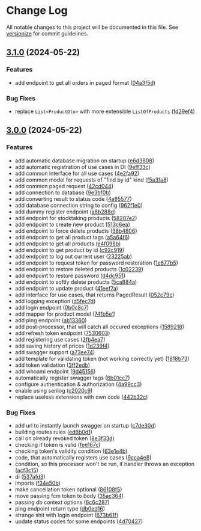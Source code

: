 # Change Log

All notable changes to this project will be documented in this file. See [versionize](https://github.com/versionize/versionize) for commit guidelines.

<a name="3.1.0"></a>
## [3.1.0](https://www.github.com/choco-manager/Backend/releases/tag/v3.1.0) (2024-05-22)

### Features

* add endpoint to get all orders in paged format ([04a3f5d](https://www.github.com/choco-manager/Backend/commit/04a3f5d0832f5440f56af76bdb2f6aff5b010b88))

### Bug Fixes

* replace `List<ProductDto>` with more extensible `ListOfProducts` ([fd29ef4](https://www.github.com/choco-manager/Backend/commit/fd29ef43b02d0a3ed8af5e4bfa9389b4549d60dc))

<a name="3.0.0"></a>
## [3.0.0](https://www.github.com/choco-manager/Backend/releases/tag/v3.0.0) (2024-05-22)

### Features

* add automatic database migration on startup ([e6d3808](https://www.github.com/choco-manager/Backend/commit/e6d3808efee603141b8969fc54b133a15422d98e))
* add automatic registration of use cases in DI ([9eff33c](https://www.github.com/choco-manager/Backend/commit/9eff33c1c9949d47b16ad0395c7e9bc3dd5b66d2))
* add common interface for all use cases ([4e2fa92](https://www.github.com/choco-manager/Backend/commit/4e2fa92801e5d51899a36abcc915f9bcd2907b93))
* add common model for requests of "find by id" kind ([f5a3fa8](https://www.github.com/choco-manager/Backend/commit/f5a3fa8efe1b6b73c77637f178d4c96b1762cf64))
* add common paged request ([42cd044](https://www.github.com/choco-manager/Backend/commit/42cd0447ef659d37e2f0808221b2c3ee9c020845))
* add connection to database ([9e3bf0b](https://www.github.com/choco-manager/Backend/commit/9e3bf0b8a42fe86f275b3e5681ece18ae08c4d58))
* add converting result to status code ([4a85577](https://www.github.com/choco-manager/Backend/commit/4a85577f103e6a0bdba868d553cfbebbbed3ca17))
* add database connection string to config ([962f1e0](https://www.github.com/choco-manager/Backend/commit/962f1e0527b92f1148f5c1b04f5b10d81f5b65fd))
* add dummy register endpoint ([a8b288d](https://www.github.com/choco-manager/Backend/commit/a8b288d06c0ac7467b092504ef615b408e6df47a))
* add endpoint for stocktaking products ([58287e2](https://www.github.com/choco-manager/Backend/commit/58287e28b60082a13c73db8cd0a8a0dbfabbfd48))
* add endpoint to create new product ([513c6ea](https://www.github.com/choco-manager/Backend/commit/513c6ea3a3df80504691dc04d65c46d6a957a4cc))
* add endpoint to force delete products ([38b4806](https://www.github.com/choco-manager/Backend/commit/38b4806d35517f58240fdc10d4958c8ccbb88442))
* add endpoint to get all product tags ([a5a64f6](https://www.github.com/choco-manager/Backend/commit/a5a64f64e43847c16a03bdacc22bec7853cd46c6))
* add endpoint to get all products ([e4f098b](https://www.github.com/choco-manager/Backend/commit/e4f098bea37a7e6e6b06d99d3dec2051fd4096bb))
* add endpoint to get product by id ([c92c919](https://www.github.com/choco-manager/Backend/commit/c92c91999f85dad16d7dca13f1905b0b85b3d8c8))
* add endpoint to log out current user ([23225ab](https://www.github.com/choco-manager/Backend/commit/23225ab751ca75fb92b798254114f9faa882bc9f))
* add endpoint to request token for password restoration ([1e677b5](https://www.github.com/choco-manager/Backend/commit/1e677b52e1bb01244e525616d5db6a3a330696e5))
* add endpoint to restore deleted products ([1c02239](https://www.github.com/choco-manager/Backend/commit/1c02239fb8d34a3d3d79c2cdb098073d53abf5aa))
* add endpoint to restore password ([d4dc951](https://www.github.com/choco-manager/Backend/commit/d4dc95118ca895c3f27309042bd2a068bccde2f3))
* add endpoint to softly delete products ([5ca884a](https://www.github.com/choco-manager/Backend/commit/5ca884abc70037706e5ce0dec6c6eb8da4a4da1b))
* add endpoint to update product ([41eef7a](https://www.github.com/choco-manager/Backend/commit/41eef7acf35e11316bb75f1c27b493003348676e))
* add interface for use cases, that returns PagedResult<T> ([052c79c](https://www.github.com/choco-manager/Backend/commit/052c79c1ef11c313361c0ab3ea0860bec7f274e2))
* add logging exception ([d5fec7d](https://www.github.com/choco-manager/Backend/commit/d5fec7d3049ae77ee01303324d33f43fe9ee7740))
* add login endpoint ([0b0c8c7](https://www.github.com/choco-manager/Backend/commit/0b0c8c7949a765ed2674973dadecbb168a84e951))
* add mapper for product model ([741b5e1](https://www.github.com/choco-manager/Backend/commit/741b5e1e745b21093debf06bae9a013e0bbfaf63))
* add ping endpoint ([ab13360](https://www.github.com/choco-manager/Backend/commit/ab1336082dc0547fac0f1ec366836ad0da723dd9))
* add post-processor, that will catch all occured exceptions ([1589218](https://www.github.com/choco-manager/Backend/commit/1589218868ee8122d1cb542d67c5c148b903074b))
* add refresh token endpoint ([7530603](https://www.github.com/choco-manager/Backend/commit/7530603570ecc03f2774feeec5c786c31199fff6))
* add registering use cases ([2fb4ea7](https://www.github.com/choco-manager/Backend/commit/2fb4ea75683917815cfd3fab67806487ef1fd65c))
* add saving history of prices ([1d239f4](https://www.github.com/choco-manager/Backend/commit/1d239f4d1eec30b377a007ba8d5f15c0ceeabac0))
* add swagger support ([a73ee74](https://www.github.com/choco-manager/Backend/commit/a73ee74507d95c86f0be78e6e3aea83b49cc22ac))
* add template for validating token (not working correctly yet) ([1818b73](https://www.github.com/choco-manager/Backend/commit/1818b736a623ef3d858535d145d2e6dd2bb1d40b))
* add token validation ([3ff2edb](https://www.github.com/choco-manager/Backend/commit/3ff2edb3d74734f64bbea5841ffb59fe4ac9c44b))
* add whoami endpoint ([9d45156](https://www.github.com/choco-manager/Backend/commit/9d45156042488f87369cbf817f49cdcccdb441c4))
* automatically register swagger tags ([6b01cc7](https://www.github.com/choco-manager/Backend/commit/6b01cc7a060566e3543d65be9cb1363a6de8fb95))
* configure authentication & authorization ([4a99cc3](https://www.github.com/choco-manager/Backend/commit/4a99cc3753ebbefb522d224575b83325989d8811))
* enable using serilog ([c2020c9](https://www.github.com/choco-manager/Backend/commit/c2020c9b3ba30a5d4eeccc4e3551e5b397f8c606))
* replace useless extensions with own code ([442b32c](https://www.github.com/choco-manager/Backend/commit/442b32c4be5324b329d0228b4187de5cb7cd94a3))

### Bug Fixes

* add url to instantly launch swagger on startup ([c7de30d](https://www.github.com/choco-manager/Backend/commit/c7de30df1328cdf70f90d287ebfda66c84bd3fe8))
* building routes rules ([ed6b0d1](https://www.github.com/choco-manager/Backend/commit/ed6b0d166c4df20d9ff2725eed361cf5a57d3f5b))
* call on already revoked token ([8e3f33d](https://www.github.com/choco-manager/Backend/commit/8e3f33dd849f4c6138f65b25e6eb9fe95bdf376d))
* checking if token is valid ([fee167c](https://www.github.com/choco-manager/Backend/commit/fee167c0653d61107bf254a0b46f0a436bcc87cf))
* checking token's validity condition ([63e1e4b](https://www.github.com/choco-manager/Backend/commit/63e1e4b5ae77cb10f0a3a104561a3df9de0f01c7))
* code, that automatically registers use cases ([9cca4e8](https://www.github.com/choco-manager/Backend/commit/9cca4e8df4231327d1ddef8d0235e60c8cfdf1fa))
* condition, so this processor won't be run, if handler throws an exception ([acf3c15](https://www.github.com/choco-manager/Backend/commit/acf3c15f656ad9b42d3a1e8b089534b66b682893))
* di ([537afd3](https://www.github.com/choco-manager/Backend/commit/537afd3005e66673442e2a28fbee612c171ff115))
* imports ([f34e50b](https://www.github.com/choco-manager/Backend/commit/f34e50be555abcc880ecf06ecde27f8bba0b52be))
* make cancellation token optional ([86108f5](https://www.github.com/choco-manager/Backend/commit/86108f584bb9ac48ab804aa24ac4b7a584ea500e))
* move passing fcm token to body ([35ac364](https://www.github.com/choco-manager/Backend/commit/35ac3642913c486b487084a7a1d48c5ca1a28cf4))
* passing db context options ([6c6c287](https://www.github.com/choco-manager/Backend/commit/6c6c2877dabc627fb9d8f3df3894ba1572030ac9))
* ping endpoint return type ([db0ed16](https://www.github.com/choco-manager/Backend/commit/db0ed16d07e26f87283d6e3f6ed4ee8a8f6ff3c3))
* strange shit with login endpoint ([673b61f](https://www.github.com/choco-manager/Backend/commit/673b61fe1e4f1debdc242b43c258d7612995260b))
* update status codes for some endpoints ([4d70427](https://www.github.com/choco-manager/Backend/commit/4d70427a5ae5b4779427bd686f7932f7e3d41b10))

